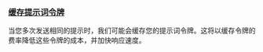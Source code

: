 ### [缓存提示词令牌](https://docs.x.ai/docs/key-information/consumption-and-rate-limits#cached-prompt-tokens)

当您多次发送相同的提示时，我们可能会缓存您的提示词令牌。这将以缓存令牌的费率降低这些令牌的成本，并加快响应速度。
